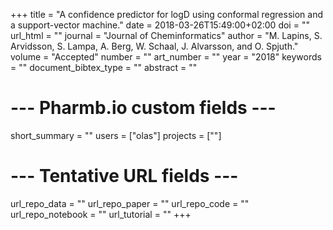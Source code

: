 +++
title = "A confidence predictor for logD using conformal regression and a support-vector machine."
date = 2018-03-26T15:49:00+02:00
doi = ""
url_html = ""
journal = "Journal of Cheminformatics"
author = "M. Lapins, S. Arvidsson, S. Lampa, A. Berg, W. Schaal, J. Alvarsson, and O. Spjuth."
volume = "Accepted"
number = ""
art_number = ""
year = "2018"
keywords = ""
document_bibtex_type = ""
abstract = ""
# --- Pharmb.io custom fields ---
short_summary = ""
users = ["olas"]
projects = [""]
# --- Tentative URL fields ---
url_repo_data = ""
url_repo_paper = ""
url_repo_code = ""
url_repo_notebook = ""
url_tutorial = ""
+++
